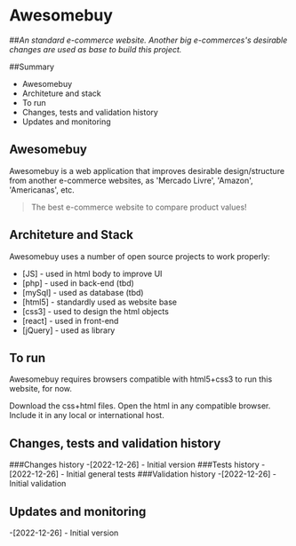 # Awesomebuy
##_An standard e-commerce website. Another big e-commerces's desirable changes are used as base to build this project._

##Summary
- Awesomebuy
- Architeture and stack
- To run
- Changes, tests and validation history
- Updates and monitoring

## Awesomebuy

Awesomebuy is a web application that improves desirable design/structure from another e-commerce websites, as 'Mercado Livre', 'Amazon', 'Americanas', etc.

> The best e-commerce website to compare product values!


## Architeture and Stack

Awesomebuy uses a number of open source projects to work properly:

- [JS] - used in html body to improve UI
- [php] - used in back-end (tbd)
- [mySql] - used as database (tbd)
- [html5] - standardly used as website base
- [css3] - used to design the html objects
- [react] - used in front-end
- [jQuery] - used as library


## To run

Awesomebuy requires browsers compatible with html5+css3 to run this website, for now.

Download the css+html files. Open the html in any compatible browser. Include it in any local or international host.



## Changes, tests and validation history

###Changes history
-[2022-12-26] - Initial version
###Tests history 
-[2022-12-26] - Initial general tests
###Validation history
-[2022-12-26] - Initial validation


## Updates and monitoring

-[2022-12-26] - Initial version

